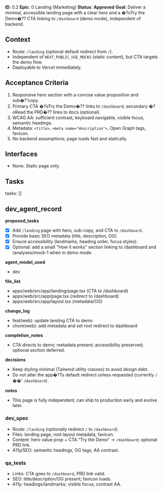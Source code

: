 **ID**: 0.2
**Epic**: 0  Landing (Marketing)
**Status**: **Approved**
**Goal**: Deliver a minimal, accessible landing page with a clear hero and a �?oTry the Demo�?? CTA linking to `/dashboard` (demo mode), independent of backend.

## Context

- Route: `/landing` (optional default redirect from `/`).
- Independent of `NEXT_PUBLIC_USE_MOCKS` (static content), but CTA targets the demo flow.
- Deployable to Vercel immediately.

## Acceptance Criteria

1. Responsive hero section with a concise value proposition and sub�?'copy.
2. Primary CTA �?oTry the Demo�?? links to `/dashboard`; secondary �?oRead the PRD�?? links to docs (optional).
3. WCAG AA: sufficient contrast, keyboard navigable, visible focus, semantic headings.
4. Metadata: `<title>`, `<meta name="description">`, Open Graph tags, favicon.
5. No backend assumptions; page loads fast and statically.

## Interfaces

- None. Static page only.

## Tasks

tasks: []

## dev_agent_record

**proposed_tasks**

- [x] Add `/landing` page with hero, sub-copy, and CTA to `/dashboard`.
- [x] Provide basic SEO metadata (title, description, OG).
- [x] Ensure accessibility (landmarks, heading order, focus styles).
- [x] Optional: add a small "How it works" section linking to /dashboard and /analyses/mock-1 when in demo mode.

**agent_model_used**

- dev

**file_list**

- apps/web/src/app/landing/page.tsx (CTA to /dashboard)
- apps/web/src/app/page.tsx (redirect to /dashboard)
- apps/web/src/app/layout.tsx (metadata/OG)

**change_log**

- feat(web): update landing CTA to demo
- chore(web): add metadata and set root redirect to dashboard

**completion_notes**

- CTA directs to demo; metadata present; accessibility preserved; optional section deferred.

**decisions**

- Keep styling minimal (Tailwind utility classes) to avoid design debt.
- Do not alter the app�?Ts default redirect unless requested (currently `/` ��' `/dashboard`).

**notes**

- This page is fully independent; can ship to production early and evolve later.

### dev_spec

- Route: `/landing` (optionally redirect `/` to `/dashboard`).
- Files: landing page, root layout metadata, favicon.
- Content: hero value prop + CTA “Try the Demo” → `/dashboard`; optional PRD link.
- A11y/SEO: semantic headings, OG tags, AA contrast.

### qa_tests

- Links: CTA goes to `/dashboard`, PRD link valid.
- SEO: title/description/OG present; favicon loads.
- A11y: headings/landmarks; visible focus; contrast AA.
